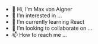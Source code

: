 - 👋 Hi, I’m Max von Aigner
- 👀 I’m interested in ...
- 🌱 I’m currently learning React
- 💞️ I’m looking to collaborate on ...
- 📫 How to reach me ...

<!---
max-von-aigner/max-von-aigner is a ✨ special ✨ repository because its `README.md` (this file) appears on your GitHub profile.
You can click the Preview link to take a look at your changes.
--->
